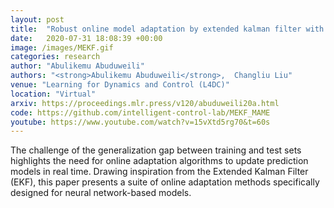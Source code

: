 ```yaml
---
layout: post
title:  "Robust online model adaptation by extended kalman filter with exponential moving average and dynamic multi-epoch strategy"
date:   2020-07-31 18:08:39 +00:00
image: /images/MEKF.gif
categories: research
author: "Abulikemu Abuduweili"
authors: "<strong>Abulikemu Abuduweili</strong>,  Changliu Liu"
venue: "Learning for Dynamics and Control (L4DC)"
location: "Virtual"
arxiv: https://proceedings.mlr.press/v120/abuduweili20a.html 
code: https://github.com/intelligent-control-lab/MEKF_MAME
youtube: https://www.youtube.com/watch?v=15vXtd5rg70&t=60s 
---
```


The challenge of the generalization gap between training and test sets highlights the need for online adaptation algorithms to update prediction models in real time. 
Drawing inspiration from the Extended Kalman Filter (EKF), this paper presents a suite of online adaptation methods 
specifically designed for neural network-based models.